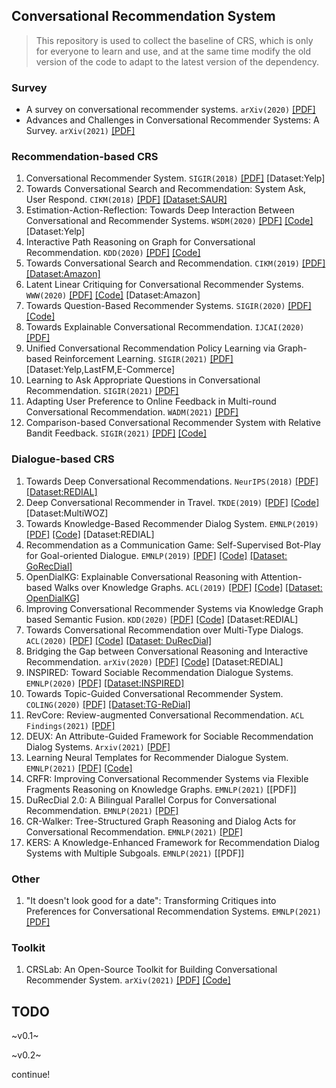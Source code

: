 ## Conversational Recommendation System

> This repository is used to collect the baseline of CRS, which is only for everyone to learn and use, and at the same time modify the old version of the code to adapt to the latest version of the dependency.

### Survey

  + A survey on conversational recommender systems. `arXiv(2020)` [[PDF]](https://arxiv.org/pdf/2004.00646.pdf)
  + Advances and Challenges in Conversational Recommender Systems: A Survey. `arXiv(2021)` [[PDF]](https://arxiv.org/pdf/2101.09459.pdf)

### Recommendation-based CRS

  1. Conversational Recommender System. `SIGIR(2018)` [[PDF]](https://arxiv.org/pdf/1806.03277) [Dataset:Yelp]
  2. Towards Conversational Search and Recommendation: System Ask, User Respond. `CIKM(2018)` [[PDF]](https://par.nsf.gov/servlets/purl/10090082) [[Dataset:SAUR]](http://yongfeng.me/attach/conversation.zip)
  3. Estimation-Action-Reflection: Towards Deep Interaction Between Conversational and Recommender Systems. `WSDM(2020)` [[PDF]](https://arxiv.org/pdf/2002.09102) [[Code]](https://ear-conv-rec.github.io/) [Dataset:Yelp]
  4. Interactive Path Reasoning on Graph for Conversational Recommendation. `KDD(2020)` [[PDF]](https://arxiv.org/pdf/2007.00194) [[Code]](https://cpr-conv-rec.github.io/)
  5. Towards Conversational Search and Recommendation. `CIKM(2019)` [[PDF]](http://yongfeng.me/attach/conv-search-rec-zhang2018.pdf) [[Dataset:Amazon]](http://yongfeng.me/dataset)
  6. Latent Linear Critiquing for Conversational Recommender Systems. `WWW(2020)` [[PDF]](https://ssanner.github.io/papers/www20_llc.pdf) [[Code]](https://github.com/k9luo/LatentLinearCritiquingforConvRecSys) [Dataset:Amazon]
  7. Towards Question-Based Recommender Systems. `SIGIR(2020)` [[PDF]](https://arxiv.org/pdf/2005.14255.pdf) [[Code]](https://github.com/JieZouIR/Qrec)
  8. Towards Explainable Conversational Recommendation. `IJCAI(2020)` [[PDF]](https://www.ijcai.org/Proceedings/2020/0414.pdf)
  9. Unified Conversational Recommendation Policy Learning via Graph-based Reinforcement Learning. `SIGIR(2021)` [[PDF]](https://arxiv.org/abs/2105.09710) [Dataset:Yelp,LastFM,E-Commerce]
  10. Learning to Ask Appropriate Questions in Conversational Recommendation. `SIGIR(2021)` [[PDF]](https://arxiv.org/abs/2105.04774)
  11. Adapting User Preference to Online Feedback in Multi-round Conversational Recommendation. `WADM(2021)` [[PDF]](https://dl.acm.org/doi/abs/10.1145/3437963.3441791)
  12. Comparison-based Conversational Recommender System with Relative Bandit Feedback. `SIGIR(2021)` [[PDF]](https://dl.acm.org/doi/10.1145/3404835.3462920) [[Code]](https://github.com/fffffarmer/RelativeConUCB)

### Dialogue-based CRS

  1. Towards Deep Conversational Recommendations. `NeurIPS(2018)` [[PDF]](https://arxiv.org/abs/1812.07617) [[Dataset:REDIAL]](https://redialdata.github.io/website/)
  2. Deep Conversational Recommender in Travel. `TKDE(2019)` [[PDF]](https://arxiv.org/abs/1907.00710) [[Code]](https://github.com/truthless11/DCR) [Dataset:MultiWOZ]
  3. Towards Knowledge-Based Recommender Dialog System. `EMNLP(2019)` [[PDF]](https://arxiv.org/pdf/1908.05391.pdf) [[Code]](https://github.com/THUDM/KBRD) [Dataset:REDIAL]
  4. Recommendation as a Communication Game: Self-Supervised Bot-Play for Goal-oriented Dialogue. `EMNLP(2019)` [[PDF]](https://arxiv.org/pdf/1909.03922) [[Code]](https://github.com/facebookresearch/ParlAI) [[Dataset: GoRecDial]](https://drive.google.com/drive/folders/1nilk6FUktW2VjNlATdM0VMehzSOPIvJ0?usp=sharing)
  5. OpenDialKG: Explainable Conversational Reasoning with Attention-based Walks over Knowledge Graphs. `ACL(2019)` [[PDF]](https://www.aclweb.org/anthology/P19-1081.pdf) [[Code]](https://github.com/madcpt/OpenDialKG) [[Dataset: OpenDialKG]](https://github.com/facebookresearch/opendialkg)
  6. Improving Conversational Recommender Systems via Knowledge Graph based Semantic Fusion. `KDD(2020)` [[PDF]](https://arxiv.org/pdf/2007.04032) [[Code]](https://github.com/Lancelot39/KGSF) [Dataset:REDIAL]
  7. Towards Conversational Recommendation over Multi-Type Dialogs. `ACL(2020)` [[PDF]](https://arxiv.org/pdf/2005.03954.pdf) [[Code]](https://github.com/PaddlePaddle/models/tree/develop/PaddleNLP/Research/ACL2020-DuRecDial) [[Dataset: DuRecDial]](https://baidu-nlp.bj.bcebos.com/DuRecDial.zip)
  8. Bridging the Gap between Conversational Reasoning and Interactive Recommendation. `arXiv(2020)` [[PDF]](https://arxiv.org/pdf/2010.10333.pdf) [[Code]](https://github.com/truthless11/CR-Walker) [Dataset:REDIAL]
  9. INSPIRED: Toward Sociable Recommendation Dialogue Systems. `EMNLP(2020)` [[PDF]](https://www.aclweb.org/anthology/2020.emnlp-main.654.pdf) [[Dataset:INSPIRED]](https://github.com/sweetpeach/Inspired)
  10. Towards Topic-Guided Conversational Recommender System. `COLING(2020)` [[PDF]](https://arxiv.org/pdf/2010.04125) [[Dataset:TG-ReDial]](https://github.com/RUCAIBox/TG-ReDial)
  11. RevCore: Review-augmented Conversational Recommendation. `ACL Findings(2021)` [[PDF]](https://arxiv.org/abs/2106.00957)
  12. DEUX: An Attribute-Guided Framework for Sociable Recommendation Dialog Systems. `Arxiv(2021)` [[PDF]](https://arxiv.org/abs/2105.00825)
  13. Learning Neural Templates for Recommender Dialogue System. `EMNLP(2021)` [[PDF]](https://arxiv.org/abs/2109.12302) [[Code]](https://github.com/jokieleung/NTRD?utm_source=catalyzex.com)
  14. CRFR: Improving Conversational Recommender Systems via Flexible Fragments Reasoning on Knowledge Graphs. `EMNLP(2021)` [[PDF]]
  15. DuRecDial 2.0: A Bilingual Parallel Corpus for Conversational Recommendation. `EMNLP(2021)` [[PDF]](https://arxiv.org/abs/2109.08877)
  16. CR-Walker: Tree-Structured Graph Reasoning and Dialog Acts for Conversational Recommendation. `EMNLP(2021)` [[PDF]](https://arxiv.org/abs/2010.10333)
  17. KERS: A Knowledge-Enhanced Framework for Recommendation Dialog Systems with Multiple Subgoals. `EMNLP(2021)` [[PDF]]

### Other
  1. "It doesn't look good for a date": Transforming Critiques into Preferences for Conversational Recommendation Systems. `EMNLP(2021)` [[PDF]](https://arxiv.org/abs/2109.07576)

### Toolkit

  1. CRSLab: An Open-Source Toolkit for Building Conversational Recommender System. `arXiv(2021)` [[PDF]](https://arxiv.org/pdf/2101.00939.pdf) [[Code]](https://github.com/RUCAIBox/CRSLab)



## TODO

~v0.1~

~v0.2~

continue!
